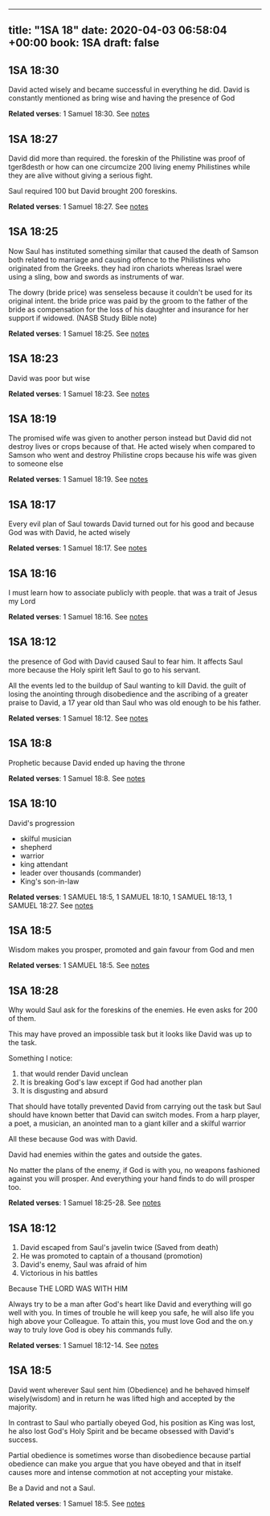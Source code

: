 
---
title: "1SA 18"
date: 2020-04-03 06:58:04 +00:00
book: 1SA
draft: false
---

## 1SA 18:30

David acted wisely and became successful in everything he did. David is constantly mentioned as bring wise and having the presence of God

**Related verses**: 1 Samuel 18:30. See [notes](https://my.bible.com/notes/3399408606520271220)


## 1SA 18:27

David did more than required. the foreskin of the Philistine was proof of tger8desth or how can one circumcize 200 living enemy Philistines while they are alive without giving a serious fight.

Saul required 100 but David brought 200 foreskins.

**Related verses**: 1 Samuel 18:27. See [notes](https://my.bible.com/notes/3399407872206692715)


## 1SA 18:25

Now Saul has instituted something similar that caused the death of Samson both related to marriage and causing offence to the Philistines who originated from the Greeks. they had iron chariots whereas Israel were using a sling, bow and swords as instruments of war.

The dowry (bride price) was senseless because it couldn't be used for its original intent. the bride price was paid by the groom to the father of the bride as compensation for the loss of his daughter and insurance for her support if widowed. (NASB Study Bible note)

**Related verses**: 1 Samuel 18:25. See [notes](https://my.bible.com/notes/3399406671478120802)


## 1SA 18:23

David was poor but wise

**Related verses**: 1 Samuel 18:23. See [notes](https://my.bible.com/notes/3399403350805700929)


## 1SA 18:19

The promised wife was given to another person instead but David did not destroy lives or crops because of that. He acted wisely when compared to Samson who went and destroy Philistine crops because his wife was given to someone else

**Related verses**: 1 Samuel 18:19. See [notes](https://my.bible.com/notes/3399390496086024428)


## 1SA 18:17

Every evil plan of Saul towards David turned out for his good and because God was with David, he acted wisely

**Related verses**: 1 Samuel 18:17. See [notes](https://my.bible.com/notes/3399389661268533470)


## 1SA 18:16

I must learn how to associate publicly with people. that was a trait of Jesus my Lord

**Related verses**: 1 Samuel 18:16. See [notes](https://my.bible.com/notes/3399388402792784084)


## 1SA 18:12

the presence of God with David caused Saul to fear him. It affects Saul more because the Holy spirit left Saul to go to his servant.

All the events led to the buildup of Saul wanting to kill David. the guilt of losing the anointing through disobedience and the ascribing of a greater praise to David, a 17 year old than Saul who was old enough to be his father.

**Related verses**: 1 Samuel 18:12. See [notes](https://my.bible.com/notes/3399379967367962731)


## 1SA 18:8

Prophetic because David ended up having the throne

**Related verses**: 1 Samuel 18:8. See [notes](https://my.bible.com/notes/3399377765358362703)


## 1SA 18:10

David's progression
- skilful musician 
- shepherd
- warrior
- king attendant
- leader over thousands (commander)
- King's son-in-law

**Related verses**: 1 SAMUEL 18:5, 1 SAMUEL 18:10, 1 SAMUEL 18:13, 1 SAMUEL 18:27. See [notes](https://my.bible.com/notes/2632593828146307922)


## 1SA 18:5

Wisdom makes you prosper, promoted and gain favour from God and men

**Related verses**: 1 SAMUEL 18:5. See [notes](https://my.bible.com/notes/2631854209721164026)


## 1SA 18:28

Why would Saul ask for the foreskins of the enemies.  He even asks for 200 of them. 

This may have proved an impossible task but it looks like David was up to the task. 

Something I notice:
1. that would render David unclean
2. It is breaking God's law except if God had another plan
3. It is disgusting and absurd

That should have totally prevented David from carrying out the task but Saul should have known better that David can switch modes. From a harp player, a poet, a musician, an anointed man to a giant killer and a skilful warrior

All these because God was with David.

David had enemies within the gates and outside the gates.

No matter the plans of the enemy, if God is with you, no weapons fashioned against you will prosper. And everything your hand finds to do will prosper too.

**Related verses**: 1 Samuel 18:25-28. See [notes](https://my.bible.com/notes/2276155706133176956)


## 1SA 18:12

1. David escaped from Saul's javelin twice (Saved from death)
2. He was promoted  to captain of a thousand (promotion)
3. David's enemy, Saul was afraid of him
4. Victorious in his battles

Because THE LORD WAS WITH HIM

Always try to be a man after God's heart like David and everything will go well with you. In times of trouble he will keep you safe, he will also life you high above your Colleague. To attain this, you must love God and the on.y way to truly love God is obey his commands fully.

**Related verses**: 1 Samuel 18:12-14. See [notes](https://my.bible.com/notes/2274599251718431423)


## 1SA 18:5

David went wherever Saul sent him (Obedience) and he behaved himself wisely(wisdom) and in return he was lifted high and accepted by the majority.

In contrast to Saul who partially obeyed God, his position as King was lost, he also lost God's Holy Spirit and be became obsessed with David's success.


Partial obedience is sometimes worse than disobedience because partial obedience can make you argue that you have obeyed and that in itself causes more and intense commotion at not accepting your mistake.

Be a David and not a Saul.

**Related verses**: 1 Samuel 18:5. See [notes](https://my.bible.com/notes/2274591806073856680)

